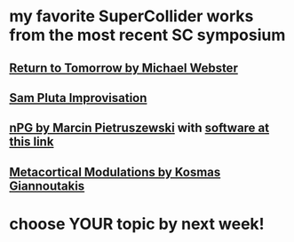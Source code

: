# my favorite SuperCollider works from the most recent SC symposium

## [Return to Tomorrow by Michael Webster](https://vimeo.com/944533415/eb2092574a)

## [Sam Pluta Improvisation](https://www.youtube.com/watch?v=yzNoeYhBajk&list=PLCKCLK3FWnUGOVT6wDrOey1yXITtzo8wG&index=4)

## [nPG by Marcin Pietruszewski](https://vimeo.com/701464931) with [software at this link](https://github.com/marcinpiet/nuPG_1.0)

## [Metacortical Modulations by Kosmas Giannoutakis](https://www.kosmasgiannoutakis.art/portfolio/live-coding-music-with-brain-control-interface/)

# choose YOUR topic by next week!